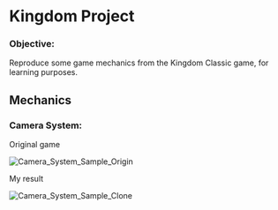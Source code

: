 # Kingdom Project
### Objective:
Reproduce some game mechanics from the Kingdom Classic game, for learning purposes.

## Mechanics

### Camera System:

Original game

![Camera_System_Sample_Origin](https://user-images.githubusercontent.com/85138523/171276333-75cf78fd-a202-4985-9fb5-6ea172c213ed.gif)

My result

![Camera_System_Sample_Clone](https://user-images.githubusercontent.com/85138523/171276346-aa173bee-8b1c-4aa5-8b46-86e2b4cf31bb.gif)
